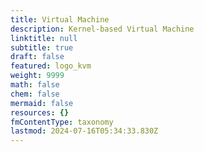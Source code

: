 ```yaml
---
title: Virtual Machine
description: Kernel-based Virtual Machine
linktitle: null
subtitle: true
draft: false
featured: logo_kvm
weight: 9999
math: false
chem: false
mermaid: false
resources: {}
fmContentType: taxonomy
lastmod: 2024-07-16T05:34:33.830Z
---
```

